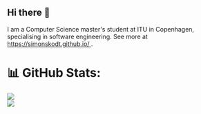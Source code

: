 ## Hi there 👋

I am a Computer Science master's student at ITU in Copenhagen, specialising in software engineering. See more at [https://simonskodt.github.io/ ](https://simonskodt.github.io/).

# 📊 GitHub Stats:
![](https://github-readme-stats.vercel.app/api?username=simonskodt&theme=default&hide_border=false&include_all_commits=false&count_private=false)<br/>
![](https://github-readme-stats.vercel.app/api/top-langs/?username=simonskodt&theme=default&hide_border=false&include_all_commits=false&count_private=false&layout=compact)
